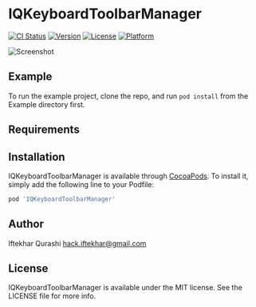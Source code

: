 # IQKeyboardToolbarManager

[![CI Status](https://img.shields.io/travis/hackiftekhar/IQKeyboardToolbarManager.svg?style=flat)](https://travis-ci.org/hackiftekhar/IQKeyboardToolbarManager)
[![Version](https://img.shields.io/cocoapods/v/IQKeyboardToolbarManager.svg?style=flat)](https://cocoapods.org/pods/IQKeyboardToolbarManager)
[![License](https://img.shields.io/cocoapods/l/IQKeyboardToolbarManager.svg?style=flat)](https://cocoapods.org/pods/IQKeyboardToolbarManager)
[![Platform](https://img.shields.io/cocoapods/p/IQKeyboardToolbarManager.svg?style=flat)](https://cocoapods.org/pods/IQKeyboardToolbarManager)

![Screenshot](https://raw.githubusercontent.com/hackiftekhar/IQKeyboardToolbarManager/master/Screenshot/IQKeyboardToolbarManagerScreenshot.png)

## Example

To run the example project, clone the repo, and run `pod install` from the Example directory first.

## Requirements

## Installation

IQKeyboardToolbarManager is available through [CocoaPods](https://cocoapods.org). To install
it, simply add the following line to your Podfile:

```ruby
pod 'IQKeyboardToolbarManager'
```

## Author

Iftekhar Qurashi hack.iftekhar@gmail.com

## License

IQKeyboardToolbarManager is available under the MIT license. See the LICENSE file for more info.
